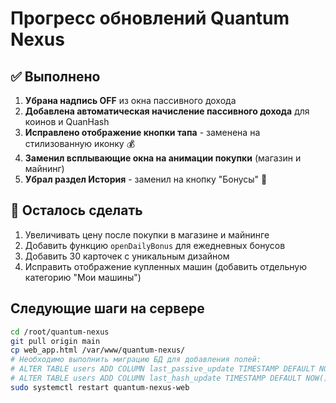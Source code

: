 # Прогресс обновлений Quantum Nexus

## ✅ Выполнено

1. **Убрана надпись OFF** из окна пассивного дохода
2. **Добавлена автоматическая начисление пассивного дохода** для коинов и QuanHash
3. **Исправлено отображение кнопки тапа** - заменена на стилизованную иконку 💰
4. **Заменил всплывающие окна на анимации покупки** (магазин и майнинг)
5. **Убрал раздел История** - заменил на кнопку "Бонусы" 🎁

## 🔄 Осталось сделать

1. Увеличивать цену после покупки в магазине и майнинге
2. Добавить функцию `openDailyBonus` для ежедневных бонусов
3. Добавить 30 карточек с уникальным дизайном
4. Исправить отображение купленных машин (добавить отдельную категорию "Мои машины")

## Следующие шаги на сервере

```bash
cd /root/quantum-nexus
git pull origin main
cp web_app.html /var/www/quantum-nexus/
# Необходимо выполнить миграцию БД для добавления полей:
# ALTER TABLE users ADD COLUMN last_passive_update TIMESTAMP DEFAULT NOW();
# ALTER TABLE users ADD COLUMN last_hash_update TIMESTAMP DEFAULT NOW();
sudo systemctl restart quantum-nexus-web
```


